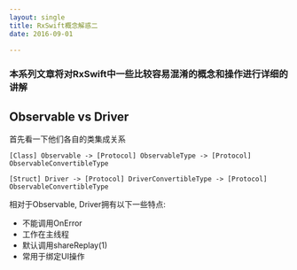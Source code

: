 ```yaml
---
layout: single
title: RxSwift概念解惑二
date: 2016-09-01

---
```


### 本系列文章将对RxSwift中一些比较容易混淆的概念和操作进行详细的讲解

## Observable vs Driver
首先看一下他们各自的类集成关系

~~~
[Class] Observable -> [Protocol] ObservableType -> [Protocol] ObservableConvertibleType 
~~~

~~~
[Struct] Driver -> [Protocol] DriverConvertibleType -> [Protocol] ObservableConvertibleType
~~~

相对于Observable, Driver拥有以下一些特点:

* 不能调用OnError
* 工作在主线程
* 默认调用shareReplay(1)
* 常用于绑定UI操作
